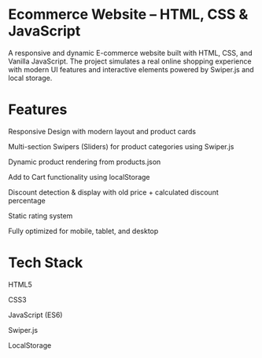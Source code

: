  # Ecommerce Website – HTML, CSS & JavaScript
 A responsive and dynamic E-commerce website built with HTML, CSS, and Vanilla JavaScript. The project simulates a real online shopping experience with modern UI features 
 and interactive elements powered by Swiper.js and local storage.
# Features
  Responsive Design with modern layout and product cards
  
  Multi-section Swipers (Sliders) for product categories using Swiper.js
  
  Dynamic product rendering from products.json
  
  Add to Cart functionality using localStorage
  
  Discount detection & display with old price + calculated discount percentage
  
  Static rating system
  
  Fully optimized for mobile, tablet, and desktop
#  Tech Stack
  HTML5
  
  CSS3
  
  JavaScript (ES6)
  
  Swiper.js
  
  LocalStorage


  

